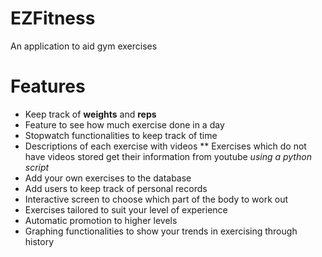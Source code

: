 # EZFitness
An application to aid gym exercises

# Features

* Keep track of **weights** and **reps**
* Feature to see how much exercise done in a day
* Stopwatch functionalities to keep track of time
* Descriptions of each exercise with videos
** Exercises which do not have videos stored get their information from youtube *using a python script*
* Add your own exercises to the database
* Add users to keep track of personal records
* Interactive screen to choose which part of the body to work out
* Exercises tailored to suit your level of experience
* Automatic promotion to higher levels
* Graphing functionalities to show your trends in exercising through history

